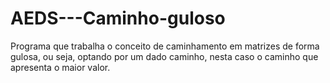 # AEDS---Caminho-guloso
Programa que trabalha o conceito de caminhamento em matrizes de forma gulosa, ou seja, optando por um dado caminho, nesta caso o caminho que apresenta o maior valor.
